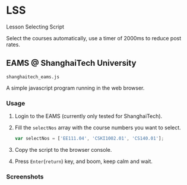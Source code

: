 # LSS
Lesson Selecting Script

Select the courses automatically, use a timer of 2000ms to reduce post rates.

## EAMS @ ShanghaiTech University

`shanghaitech_eams.js`

A simple javascript program running in the web browser.

### Usage

1. Login to the EAMS (currently only tested for ShanghaiTech).

2. Fill the `selectNos` array with the course numbers you want to select.

   ```javascript
   var selectNos = ['EE111.04', 'CSKI1002.01', 'CS140.01'];
   ```

3. Copy the script to the browser console.

4. Press `Enter`(`return`) key, and boom, keep calm and wait.

### Screenshots

